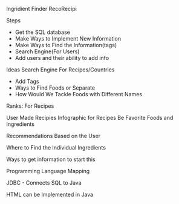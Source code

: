 Ingridient Finder RecoRecipi

Steps
- Get the SQL database
- Make Ways to Implement New Information
- Make Ways to Find the Information(tags)
- Search Engine(For Users)
- Add users and their ability to add info


Ideas
Search Engine For Recipes/Countries
- Add Tags
- Ways to Find Foods or Separate
- How Would We Tackle Foods with Different Names


Ranks: For Recipes

User Made Recipies
Infographic for Recipes
Be Favorite Foods and Ingredients

Recommendations Based on the User

Where to Find the Individual Ingredients

Ways to get information to start this

Programming Language Mapping

JDBC - Connects SQL to Java

HTML can be Implemented in Java
